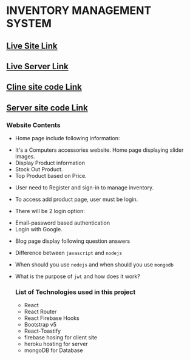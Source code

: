 # INVENTORY MANAGEMENT SYSTEM

## [Live Site Link](https://inventory-management-aac2b.web.app)

## [Live Server Link](https://powerful-chamber-08415.herokuapp.com/)

## [Cline site code Link](https://github.com/rimitdb/warehouse-management)

## [Server site code Link](https://github.com/rimitdb/warehouse-management-server)

### Website Contents

- Home page include following information:

* It's a Computers accessories website. Home page displaying slider images.
* Display Product information
* Stock Out Product.
* Top Product based on Price.

- User need to Register and sign-in to manage inventory.

- To access add product page, user must be login.

- There will be 2 login option:

* Email-password based authentication
* Login with Google.

- Blog page display following question answers

* Difference between `javascript` and `nodejs`

* When should you use `nodejs` and when should you use `mongodb`

* What is the purpose of `jwt` and how does it work?

  ### List of Technologies used in this project

  - React
  - React Router
  - React Firebase Hooks
  - Bootstrap v5
  - React-Toastify
  - firebase hosing for client site
  - heroku hosting for server
  - mongoDB for Database

